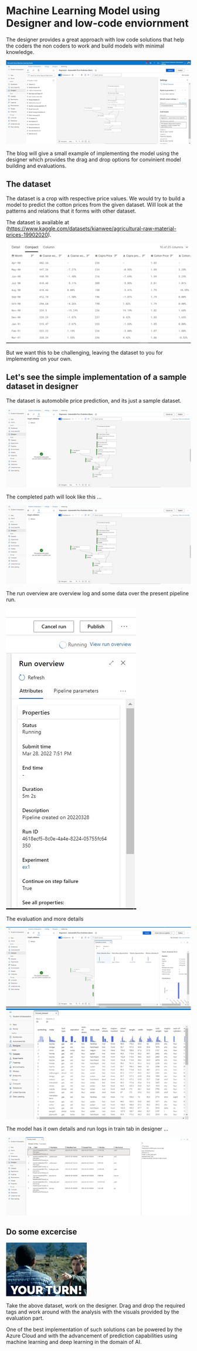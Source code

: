 # Machine Learning Model using Designer and low-code enviornment

The designer provides a great approach with low code solutions that help the coders the non coders to work and build models with minimal knowledge.

![](/Fouth_post/exdesigner.jpg)

The blog will give a small example of implementing the model using the designer which provides the drag and drop options for convinient model building and evaluations.

## The dataset

The dataset is a crop with respective price values. We would try to build a model to predict the cotton prices from the given dataset.
Will look at the patterns and relations that it forms with other dataset.

The dataset is available at (https://www.kaggle.com/datasets/kianwee/agricultural-raw-material-prices-19902020). 

![](/Fouth_post/dataset.jpg)

But we want this to be challenging, leaving the dataset to you for implementing on your own.


## Let's see the simple implementation of a sample dataset in designer

The dataset is automobile price prediction, and its just a sample dataset. 

![](/Fouth_post/imple.jpg)

The completed path will look like this ...

![](/Fouth_post/imple.jpg)

The run overview are overview log and some data over the present pipeline run.

![](/Fouth_post/run_overview.jpg)

The evaluation and more details

![](/Fouth_post/2.jpg)
![](/Fouth_post/3.jpg)

The model has it own details and run logs in train tab in designer ...

![](/Fouth_post/5.jpg)

## Do some excercise

![](/Fouth_post/your-turn-point.gif)

Take the above dataset, work on the designer. Drag and drop the required tags and work around with the analysis with the visuals provided by the evaluation part.

One of the best implementation of such solutions can be powered by the Azure Cloud and with the advancement of prediction capabilities using machine learning and deep learning in the domain of AI.






